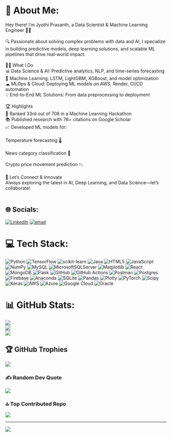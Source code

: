 # 💫 About Me:
Hey there! I’m Jyothi Prasanth, a Data Scientist & Machine Learning Engineer 🤖🚀<br><br>🔍 Passionate about solving complex problems with data and AI, I specialize in building predictive models, deep learning solutions, and scalable ML pipelines that drive real-world impact.<br><br>👨‍💻 What I Do<br>📊 Data Science & AI: Predictive analytics, NLP, and time-series forecasting<br>🧠 Machine Learning: LSTM, LightGBM, XGBoost, and model optimization<br>☁ MLOps & Cloud: Deploying ML models on AWS, Render, CI/CD automation<br>💡 End-to-End ML Solutions: From data preprocessing to deployment<br><br>🏆 Highlights<br>🏅 Ranked 33rd out of 708 in a Machine Learning Hackathon<br>📚 Published research with 76+ citations on Google Scholar<br>📈 Developed ML models for:<br><br>Temperature forecasting 🌡️<br><br>News category classification 📰<br><br>Crypto price movement prediction 📉<br><br>🚀 Let’s Connect & Innovate<br>Always exploring the latest in AI, Deep Learning, and Data Science—let’s collaborate!<br><br>


## 🌐 Socials:
[![LinkedIn](https://img.shields.io/badge/LinkedIn-%230077B5.svg?logo=linkedin&logoColor=white)](https://linkedin.com/in/jyothiprasanthdr1998) [![email](https://img.shields.io/badge/Email-D14836?logo=gmail&logoColor=white)](mailto:jyothiprasanthdr@gmail.com) 

# 💻 Tech Stack:
![Python](https://img.shields.io/badge/python-3670A0?style=for-the-badge&logo=python&logoColor=ffdd54) ![TensorFlow](https://img.shields.io/badge/TensorFlow-%23FF6F00.svg?style=for-the-badge&logo=TensorFlow&logoColor=white) ![scikit-learn](https://img.shields.io/badge/scikit--learn-%23F7931E.svg?style=for-the-badge&logo=scikit-learn&logoColor=white) ![Java](https://img.shields.io/badge/java-%23ED8B00.svg?style=for-the-badge&logo=openjdk&logoColor=white) ![HTML5](https://img.shields.io/badge/html5-%23E34F26.svg?style=for-the-badge&logo=html5&logoColor=white) ![JavaScript](https://img.shields.io/badge/javascript-%23323330.svg?style=for-the-badge&logo=javascript&logoColor=%23F7DF1E) ![NumPy](https://img.shields.io/badge/numpy-%23013243.svg?style=for-the-badge&logo=numpy&logoColor=white) ![MySQL](https://img.shields.io/badge/mysql-4479A1.svg?style=for-the-badge&logo=mysql&logoColor=white) ![MicrosoftSQLServer](https://img.shields.io/badge/Microsoft%20SQL%20Server-CC2927?style=for-the-badge&logo=microsoft%20sql%20server&logoColor=white) ![Matplotlib](https://img.shields.io/badge/Matplotlib-%23ffffff.svg?style=for-the-badge&logo=Matplotlib&logoColor=black) ![React](https://img.shields.io/badge/react-%2320232a.svg?style=for-the-badge&logo=react&logoColor=%2361DAFB) ![MongoDB](https://img.shields.io/badge/MongoDB-%234ea94b.svg?style=for-the-badge&logo=mongodb&logoColor=white) ![Flask](https://img.shields.io/badge/flask-%23000.svg?style=for-the-badge&logo=flask&logoColor=white) ![GitHub](https://img.shields.io/badge/github-%23121011.svg?style=for-the-badge&logo=github&logoColor=white) ![GitHub Actions](https://img.shields.io/badge/github%20actions-%232671E5.svg?style=for-the-badge&logo=githubactions&logoColor=white) ![Postman](https://img.shields.io/badge/Postman-FF6C37?style=for-the-badge&logo=postman&logoColor=white) ![Postgres](https://img.shields.io/badge/postgres-%23316192.svg?style=for-the-badge&logo=postgresql&logoColor=white) ![Firebase](https://img.shields.io/badge/firebase-%23039BE5.svg?style=for-the-badge&logo=firebase) ![Anaconda](https://img.shields.io/badge/Anaconda-%2344A833.svg?style=for-the-badge&logo=anaconda&logoColor=white) ![SQLite](https://img.shields.io/badge/sqlite-%2307405e.svg?style=for-the-badge&logo=sqlite&logoColor=white) ![Pandas](https://img.shields.io/badge/pandas-%23150458.svg?style=for-the-badge&logo=pandas&logoColor=white) ![Plotly](https://img.shields.io/badge/Plotly-%233F4F75.svg?style=for-the-badge&logo=plotly&logoColor=white) ![PyTorch](https://img.shields.io/badge/PyTorch-%23EE4C2C.svg?style=for-the-badge&logo=PyTorch&logoColor=white) ![Scipy](https://img.shields.io/badge/SciPy-%230C55A5.svg?style=for-the-badge&logo=scipy&logoColor=%white) ![Keras](https://img.shields.io/badge/Keras-%23D00000.svg?style=for-the-badge&logo=Keras&logoColor=white) ![AWS](https://img.shields.io/badge/AWS-%23FF9900.svg?style=for-the-badge&logo=amazon-aws&logoColor=white) ![Azure](https://img.shields.io/badge/azure-%230072C6.svg?style=for-the-badge&logo=microsoftazure&logoColor=white) ![Google Cloud](https://img.shields.io/badge/GoogleCloud-%234285F4.svg?style=for-the-badge&logo=google-cloud&logoColor=white) ![Oracle](https://img.shields.io/badge/Oracle-F80000?style=for-the-badge&logo=oracle&logoColor=white)
# 📊 GitHub Stats:
![](https://github-readme-stats.vercel.app/api?username=jyothiprasanthdr&theme=dark&hide_border=false&include_all_commits=false&count_private=false)<br/>
![](https://nirzak-streak-stats.vercel.app/?user=jyothiprasanthdr&theme=dark&hide_border=false)<br/>
![](https://github-readme-stats.vercel.app/api/top-langs/?username=jyothiprasanthdr&theme=dark&hide_border=false&include_all_commits=false&count_private=false&layout=compact)

## 🏆 GitHub Trophies
![](https://github-profile-trophy.vercel.app/?username=jyothiprasanthdr&theme=radical&no-frame=false&no-bg=true&margin-w=4)

### ✍️ Random Dev Quote
![](https://quotes-github-readme.vercel.app/api?type=horizontal&theme=radical)

### 🔝 Top Contributed Repo
![](https://github-contributor-stats.vercel.app/api?username=jyothiprasanthdr&limit=5&theme=dark&combine_all_yearly_contributions=true)

---
[![](https://visitcount.itsvg.in/api?id=jyothiprasanthdr&icon=0&color=0)](https://visitcount.itsvg.in)

<!-- Proudly created with GPRM ( https://gprm.itsvg.in ) -->
